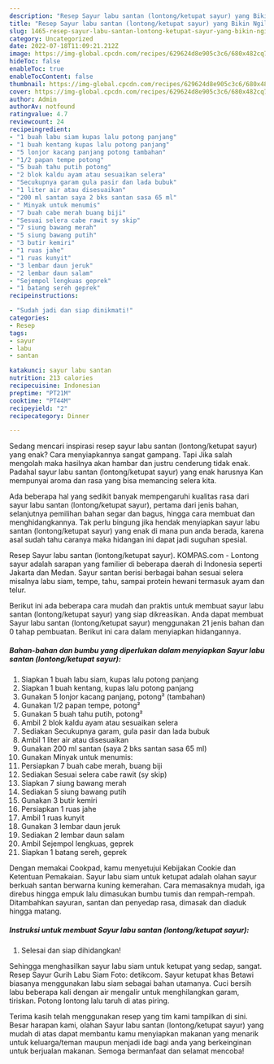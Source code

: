 ```yaml
---
description: "Resep Sayur labu santan (lontong/ketupat sayur) yang Bikin Ngiler, Buat Buka Puasa}"
title: "Resep Sayur labu santan (lontong/ketupat sayur) yang Bikin Ngiler, Buat Buka Puasa}"
slug: 1465-resep-sayur-labu-santan-lontong-ketupat-sayur-yang-bikin-ngiler-buat-buka-puasa
category: Uncategorized
date: 2022-07-18T11:09:21.212Z
image: https://img-global.cpcdn.com/recipes/629624d8e905c3c6/680x482cq70/sayur-labu-santan-lontongketupat-sayur-foto-resep-utama.jpg
hideToc: false
enableToc: true
enableTocContent: false
thumbnail: https://img-global.cpcdn.com/recipes/629624d8e905c3c6/680x482cq70/sayur-labu-santan-lontongketupat-sayur-foto-resep-utama.jpg
cover: https://img-global.cpcdn.com/recipes/629624d8e905c3c6/680x482cq70/sayur-labu-santan-lontongketupat-sayur-foto-resep-utama.jpg
author: Admin
authorAv: notfound
ratingvalue: 4.7
reviewcount: 24
recipeingredient:
- "1 buah labu siam kupas lalu potong panjang"
- "1 buah kentang kupas lalu potong panjang"
- "5 lonjor kacang panjang potong tambahan"
- "1/2 papan tempe potong"
- "5 buah tahu putih potong"
- "2 blok kaldu ayam atau sesuaikan selera"
- "Secukupnya garam gula pasir dan lada bubuk"
- "1 liter air atau disesuaikan"
- "200 ml santan saya 2 bks santan sasa 65 ml"
- " Minyak untuk menumis"
- "7 buah cabe merah buang biji"
- "Sesuai selera cabe rawit sy skip"
- "7 siung bawang merah"
- "5 siung bawang putih"
- "3 butir kemiri"
- "1 ruas jahe"
- "1 ruas kunyit"
- "3 lembar daun jeruk"
- "2 lembar daun salam"
- "Sejempol lengkuas geprek"
- "1 batang sereh geprek"
recipeinstructions:

- "Sudah jadi dan siap dinikmati!"
categories:
- Resep
tags:
- sayur
- labu
- santan

katakunci: sayur labu santan 
nutrition: 213 calories
recipecuisine: Indonesian
preptime: "PT21M"
cooktime: "PT44M"
recipeyield: "2"
recipecategory: Dinner

---
```



Sedang mencari inspirasi resep sayur labu santan (lontong/ketupat sayur) yang enak? Cara menyiapkannya sangat gampang. Tapi Jika salah mengolah maka hasilnya akan hambar dan justru cenderung tidak enak. Padahal sayur labu santan (lontong/ketupat sayur) yang enak harusnya Kan mempunyai aroma dan rasa yang bisa memancing selera kita.


Ada beberapa hal yang sedikit banyak mempengaruhi kualitas rasa dari sayur labu santan (lontong/ketupat sayur), pertama dari jenis bahan, selanjutnya pemilihan bahan segar dan bagus, hingga cara membuat dan menghidangkannya. Tak perlu bingung jika hendak menyiapkan sayur labu santan (lontong/ketupat sayur) yang enak di mana pun anda berada, karena asal sudah tahu caranya maka hidangan ini dapat jadi suguhan spesial.

Resep Sayur labu santan (lontong/ketupat sayur). KOMPAS.com - Lontong sayur adalah sarapan yang familier di beberapa daerah di Indonesia seperti Jakarta dan Medan. Sayur santan berisi berbagai bahan sesuai selera misalnya labu siam, tempe, tahu, sampai protein hewani termasuk ayam dan telur.


Berikut ini ada beberapa cara mudah dan praktis untuk membuat sayur labu santan (lontong/ketupat sayur) yang siap dikreasikan. Anda dapat membuat Sayur labu santan (lontong/ketupat sayur) menggunakan 21 jenis bahan dan 0 tahap pembuatan. Berikut ini cara dalam menyiapkan hidangannya.

<!--inarticleads1-->

##### Bahan-bahan dan bumbu yang diperlukan dalam menyiapkan Sayur labu santan (lontong/ketupat sayur):

1. Siapkan 1 buah labu siam, kupas lalu potong panjang
1. Siapkan 1 buah kentang, kupas lalu potong panjang
1. Gunakan 5 lonjor kacang panjang, potong² (tambahan)
1. Gunakan 1/2 papan tempe, potong²
1. Gunakan 5 buah tahu putih, potong²
1. Ambil 2 blok kaldu ayam atau sesuaikan selera
1. Sediakan Secukupnya garam, gula pasir dan lada bubuk
1. Ambil 1 liter air atau disesuaikan
1. Gunakan 200 ml santan (saya 2 bks santan sasa 65 ml)
1. Gunakan  Minyak untuk menumis:
1. Persiapkan 7 buah cabe merah, buang biji
1. Sediakan Sesuai selera cabe rawit (sy skip)
1. Siapkan 7 siung bawang merah
1. Sediakan 5 siung bawang putih
1. Gunakan 3 butir kemiri
1. Persiapkan 1 ruas jahe
1. Ambil 1 ruas kunyit
1. Gunakan 3 lembar daun jeruk
1. Sediakan 2 lembar daun salam
1. Ambil Sejempol lengkuas, geprek
1. Siapkan 1 batang sereh, geprek


Dengan memakai Cookpad, kamu menyetujui Kebijakan Cookie dan Ketentuan Pemakaian. Sayur labu siam untuk ketupat adalah olahan sayur berkuah santan berwarna kuning kemerahan. Cara memasaknya mudah, iga direbus hingga empuk lalu dimasukan bumbu tumis dan rempah-rempah. Ditambahkan sayuran, santan dan penyedap rasa, dimasak dan diaduk hingga matang. 

<!--inarticleads2-->

##### Instruksi untuk membuat Sayur labu santan (lontong/ketupat sayur):


1. Selesai dan siap dihidangkan!

Sehingga menghasilkan sayur labu siam untuk ketupat yang sedap, sangat. Resep Sayur Gurih Labu Siam Foto: detikcom. Sayur ketupat khas Betawi biasanya menggunakan labu siam sebagai bahan utamanya. Cuci bersih labu beberapa kali dengan air mengalir untuk menghilangkan garam, tiriskan. Potong lontong lalu taruh di atas piring. 

Terima kasih telah menggunakan resep yang tim kami tampilkan di sini. Besar harapan kami, olahan Sayur labu santan (lontong/ketupat sayur) yang mudah di atas dapat membantu kamu menyiapkan makanan yang menarik untuk keluarga/teman maupun menjadi ide bagi anda yang berkeinginan untuk berjualan makanan. Semoga bermanfaat dan selamat mencoba!
